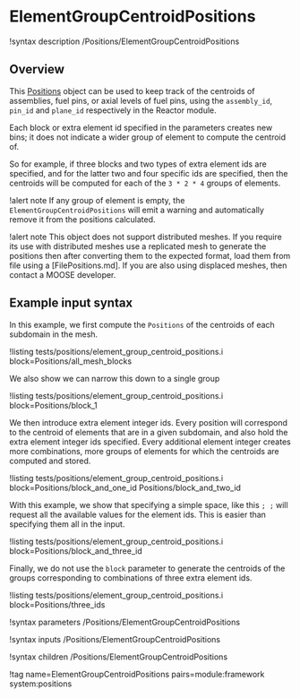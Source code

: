 # ElementGroupCentroidPositions

!syntax description /Positions/ElementGroupCentroidPositions

## Overview

This [Positions](syntax/Positions/index.md) object can be used to keep track of the centroids of
assemblies, fuel pins, or axial levels of fuel pins, using the `assembly_id`, `pin_id` and `plane_id`
respectively in the Reactor module.

Each block or extra element id specified in the parameters creates new
bins; it does not indicate a wider group of element to compute the centroid of.

So for example, if three blocks and two types of extra element ids are specified,
and for the latter two and four specific ids are specified, then the centroids will be computed for
each of the `3 * 2 * 4` groups of elements.

!alert note
If any group of element is empty, the `ElementGroupCentroidPositions` will emit a warning
and automatically remove it from the positions calculated.

!alert note
This object does not support distributed meshes. If you require its use with distributed meshes
use a replicated mesh to generate the positions then after converting them to the expected format,
load them from file using a [FilePositions.md].
If you are also using displaced meshes, then contact a MOOSE developer.

## Example input syntax

In this example, we first compute the `Positions` of the centroids of each subdomain in the mesh.

!listing tests/positions/element_group_centroid_positions.i block=Positions/all_mesh_blocks

We also show we can narrow this down to a single group

!listing tests/positions/element_group_centroid_positions.i block=Positions/block_1

We then introduce extra element integer ids. Every position will correspond to the centroid of
elements that are in a given subdomain, and also hold the extra element integer ids specified.
Every additional element integer creates more combinations, more groups of elements for which the
centroids are computed and stored.

!listing tests/positions/element_group_centroid_positions.i block=Positions/block_and_one_id Positions/block_and_two_id

With this example, we show that specifying a simple space, like this `; ;` will request all
the available values for the element ids. This is easier than specifying them all in the input.

!listing tests/positions/element_group_centroid_positions.i block=Positions/block_and_three_id

Finally, we do not use the `block` parameter to generate the centroids of the groups
corresponding to combinations of three extra element ids.

!listing tests/positions/element_group_centroid_positions.i block=Positions/three_ids

!syntax parameters /Positions/ElementGroupCentroidPositions

!syntax inputs /Positions/ElementGroupCentroidPositions

!syntax children /Positions/ElementGroupCentroidPositions

!tag name=ElementGroupCentroidPositions pairs=module:framework system:positions

